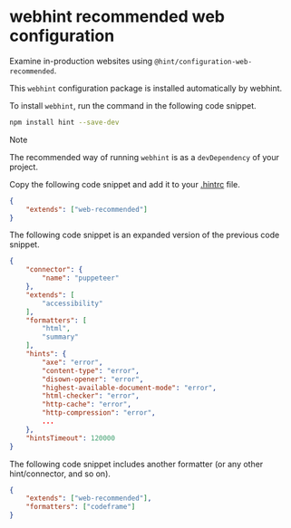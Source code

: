 # webhint recommended web configuration

Examine in-production websites using `@hint/configuration-web-recommended`.

This `webhint` configuration package is installed automatically by webhint.

To install `webhint`, run the command in the following code snippet.

```bash
npm install hint --save-dev
```

> [!NOTE]
> The recommended way of running `webhint` is as a `devDependency` of your project.

Copy the following code snippet and add it to your [.hintrc][UserGuideConfiguringWebhintSummary] file.

```json
{
    "extends": ["web-recommended"]
}
```

The following code snippet is an expanded version of the previous code snippet.

```json
{
    "connector": {
        "name": "puppeteer"
    },
    "extends": [
        "accessibility"
    ],
    "formatters": [
        "html",
        "summary"
    ],
    "hints": {
        "axe": "error",
        "content-type": "error",
        "disown-opener": "error",
        "highest-available-document-mode": "error",
        "html-checker": "error",
        "http-cache": "error",
        "http-compression": "error",
        ...
    },
    "hintsTimeout": 120000
}
```

The following code snippet includes another formatter \(or any other hint/connector, and so on\).

```json
{
    "extends": ["web-recommended"],
    "formatters": ["codeframe"]
}
```

<!-- links: -->

[UserGuideConfiguringWebhintSummary]: ../hint/docs/user-guide/configuring-webhint/summary.md "Configure webhint | webhint"
